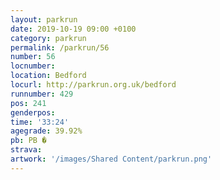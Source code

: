 ```yaml
---
layout: parkrun
date: 2019-10-19 09:00 +0100
category: parkrun
permalink: /parkrun/56
number: 56
locnumber: 
location: Bedford
locurl: http://parkrun.org.uk/bedford
runnumber: 429
pos: 241
genderpos: 
time: '33:24'
agegrade: 39.92%
pb: PB �
strava: 
artwork: '/images/Shared Content/parkrun.png'
---
```

